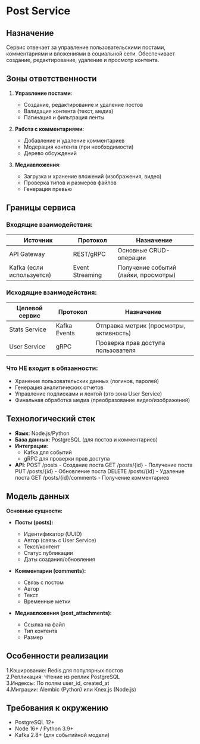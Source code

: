 # Post Service

## Назначение
Сервис отвечает за управление пользовательскими постами, комментариями и вложениями в социальной сети. Обеспечивает создание, редактирование, удаление и просмотр контента.

## Зоны ответственности
1. **Управление постами**:
   - Создание, редактирование и удаление постов
   - Валидация контента (текст, медиа)
   - Пагинация и фильтрация ленты

2. **Работа с комментариями**:
   - Добавление и удаление комментариев
   - Модерация контента (при необходимости)
   - Дерево обсуждений

3. **Медиавложения**:
   - Загрузка и хранение вложений (изображения, видео)
   - Проверка типов и размеров файлов
   - Генерация превью

## Границы сервиса

### Входящие взаимодействия:
| Источник             | Протокол      | Назначение |
|----------------------|---------------|------------|
| API Gateway          | REST/gRPC     | Основные CRUD-операции |
| Kafka (если используется) | Event Streaming | Получение событий (лайки, просмотры) |

### Исходящие взаимодействия:
| Целевой сервис       | Протокол      | Назначение |
|----------------------|---------------|------------|
| Stats Service        | Kafka Events  | Отправка метрик (просмотры, активность) |
| User Service         | gRPC          | Проверка прав доступа пользователя |

### Что НЕ входит в обязанности:
- Хранение пользовательских данных (логинов, паролей)
- Генерация аналитических отчетов
- Управление подписками и лентой (это зона User Service)
- Финальная обработка медиа (преобразование видео/изображений)

## Технологический стек
- **Язык**: Node.js/Python
- **База данных**: PostgreSQL (для постов и комментариев)
- **Интеграции**:
  - Kafka для событий
  - gRPC для проверки прав доступа
- **API**:
  POST /posts - Создание поста
  GET /posts/{id} - Получение поста
  PUT /posts/{id} - Обновление поста
  DELETE /posts/{id} - Удаление поста
  GET /posts/{id}/comments - Получение комментариев
  
## Модель данных
**Основные сущности:**

- **Посты (posts):**  
   - Идентификатор (UUID)  
   - Автор (связь с User Service)  
   - Текст/контент  
   - Статус публикации  
   - Даты создания/обновления  

- **Комментарии (comments):**  
   - Связь с постом  
   - Автор  
   - Текст  
   - Временные метки  

- **Медиавложения (post_attachments):**  
   - Ссылка на файл  
   - Тип контента  
   - Размер  

## Особенности реализации
1.Кэширование: Redis для популярных постов  
2․Репликация: Чтение из реплик PostgreSQL  
3․Индексы: По полям user_id, created_at  
4․Миграции: Alembic (Python) или Knex.js (Node.js)  

## Требования к окружению
- PostgreSQL 12+  
- Node 16+ / Python 3.9+  
- Kafka 2.8+ (для событийной модели)
